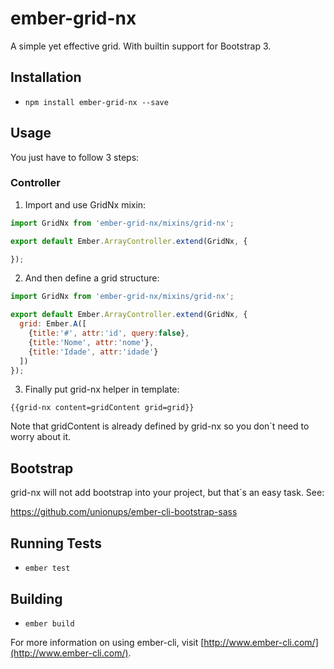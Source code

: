 # ember-grid-nx

A simple yet effective grid. With builtin support for Bootstrap 3.

## Installation

* `npm install ember-grid-nx --save`

## Usage

You just have to follow 3 steps:

### Controller

1) Import and use GridNx mixin:

```javascript
import GridNx from 'ember-grid-nx/mixins/grid-nx';

export default Ember.ArrayController.extend(GridNx, {

});
```

2) And then define a grid structure:

```javascript
import GridNx from 'ember-grid-nx/mixins/grid-nx';

export default Ember.ArrayController.extend(GridNx, {
  grid: Ember.A([
    {title:'#', attr:'id', query:false},
    {title:'Nome', attr:'nome'},
    {title:'Idade', attr:'idade'}
  ])
});
```

3) Finally put grid-nx helper in template:

```
{{grid-nx content=gridContent grid=grid}}
```

Note that gridContent is already defined by grid-nx so you don´t need to worry about it.

## Bootstrap

grid-nx will not add bootstrap into your project, but that´s an easy task. See:

https://github.com/unionups/ember-cli-bootstrap-sass

## Running Tests

* `ember test`

## Building

* `ember build`

For more information on using ember-cli, visit [http://www.ember-cli.com/](http://www.ember-cli.com/).

